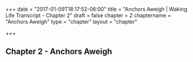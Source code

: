 +++
date = "2017-01-09T18:17:52-06:00"
title = "Anchors Aweigh | Waking Life Transcript - Chapter 2"
draft = false
chapter = 2
chaptername = "Anchors Aweigh"
type = "chapter"
layout = "chapter"

+++

## Chapter 2 - Anchors Aweigh

